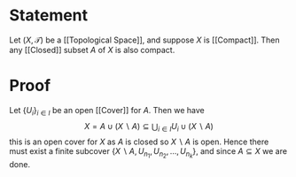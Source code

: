# Statement

Let $(X, \mathcal{T})$ be a [[Topological Space]], and suppose $X$ is [[Compact]]. Then any [[Closed]] subset $A$ of $X$ is also compact.

# Proof

Let $\left\{ U_{i} \right\}_{i \in I}$ be an open [[Cover]] for $A$. Then we have
$$
X = A \cup(X\backslash A) \subseteq \bigcup_{i \in I}  U_{i} \cup (X \backslash A)
$$
this is an open cover for $X$ as $A$ is closed so $X \backslash A$ is open. Hence there must exist a finite subcover $\left\{ X\backslash A, U_{n_{1}}, U_{n_{2}}, \dots , U_{n_{k}} \right\}$, and since $A \subseteq X$ we are done.


